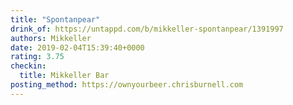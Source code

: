 ```yaml
---
title: "Spontanpear"
drink_of: https://untappd.com/b/mikkeller-spontanpear/1391997
authors: Mikkeller
date: 2019-02-04T15:39:40+0000
rating: 3.75
checkin:
  title: Mikkeller Bar
posting_method: https://ownyourbeer.chrisburnell.com
---
```


